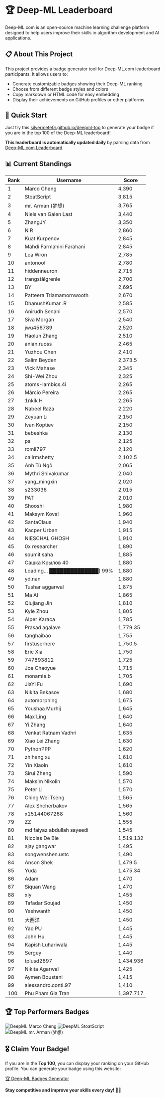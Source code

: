 # 🏆 Deep-ML Leaderboard

Deep-ML.com is an open-source machine learning challenge platform designed to help users improve their skills in algorithm development and AI applications.  

## 📋 About This Project

This project provides a badge generator tool for Deep-ML.com leaderboard participants. It allows users to:
- Generate customizable badges showing their Deep-ML ranking
- Choose from different badge styles and colors
- Copy markdown or HTML code for easy embedding
- Display their achievements on GitHub profiles or other platforms

## 🚀 Quick Start

Just try this [silvermete0r.github.io/deepml-top](silvermete0r.github.io/deepml-top) to generate your badge if you are in the top 100 of the Deep-ML leaderboard!

**This leaderboard is automatically updated daily** by parsing data from [Deep-ML.com Leaderboard](https://www.deep-ml.com/leaderboard).  

## 📊 Current Standings  

<!-- LEADERBOARD_START -->
| Rank | Username | Score |
|------|---------|-------|
| 1 | Marco Cheng | 4,390 |
| 2 | StoatScript | 3,815 |
| 3 | mr. Arman (梦想) | 3,765 |
| 4 | Niels van Galen Last | 3,440 |
| 5 | ZhangJY | 3,350 |
| 6 | N R | 2,860 |
| 7 | Kuat Kurpenov | 2,845 |
| 8 | Mahdi Farmahini Farahani | 2,845 |
| 9 | Lea Wron | 2,785 |
| 10 | antonoof | 2,780 |
| 11 | hiddenneuron | 2,715 |
| 12 | trangstålgrenle | 2,700 |
| 13 | BY | 2,695 |
| 14 | Patteera Triamamornwooth | 2,670 |
| 15 | DhanushKumar .R | 2,585 |
| 16 | Anirudh Senani | 2,570 |
| 17 | Siva Morgan | 2,540 |
| 18 | jwu456789 | 2,520 |
| 19 | Haolun Zhang | 2,510 |
| 20 | anian.ruoss | 2,465 |
| 21 | Yuzhou Chen | 2,410 |
| 22 | Salim Beyden | 2,373.5 |
| 23 | Vick Mahase | 2,345 |
| 24 | Shi-Wei Zhou | 2,325 |
| 25 | atoms-iambics.4i | 2,265 |
| 26 | Márcio Pereira | 2,265 |
| 27 | 1nkik H | 2,265 |
| 28 | Nabeel Raza | 2,220 |
| 29 | Zeyuan Li | 2,150 |
| 30 | Ivan Koptiev | 2,150 |
| 31 | bebeshka | 2,130 |
| 32 | ps | 2,125 |
| 33 | romil797 | 2,120 |
| 34 | callrmshetty | 2,102.5 |
| 35 | Anh Tú Ngô | 2,065 |
| 36 | Mythri Shivakumar | 2,040 |
| 37 | yang_mingxin | 2,020 |
| 38 | s233036 | 2,015 |
| 39 | PAT | 2,010 |
| 40 | Shooshi | 1,980 |
| 41 | Maksym Koval | 1,960 |
| 42 | SantaClaus | 1,940 |
| 43 | Kacper Urban | 1,915 |
| 44 | NIESCHAL GHOSH | 1,910 |
| 45 | 0x researcher | 1,890 |
| 46 | soumit saha | 1,885 |
| 47 | Сашка Крылов 40 | 1,880 |
| 48 | Loading… ██████████████] 99% | 1,880 |
| 49 | yd.nan | 1,880 |
| 50 | Tushar aggarwal | 1,875 |
| 51 | Ma Al | 1,865 |
| 52 | Qiujiang Jin | 1,810 |
| 53 | Kyle Zhou | 1,805 |
| 54 | Alper Karaca | 1,785 |
| 55 | Prasad agalave | 1,779.35 |
| 56 | tanghaibao | 1,755 |
| 57 | firstuserhere | 1,750.5 |
| 58 | Eric Xia | 1,750 |
| 59 | 747893812 | 1,725 |
| 60 | Joe Chaoyue | 1,715 |
| 61 | monamie.b | 1,705 |
| 62 | JiaYi Fu | 1,690 |
| 63 | Nikita Bekasov | 1,680 |
| 64 | automorphing | 1,675 |
| 65 | Youshaa Murhij | 1,645 |
| 66 | Max Ling | 1,640 |
| 67 | Yi Zhang | 1,640 |
| 68 | Venkat Ratnam Vadhri | 1,635 |
| 69 | Xiao Lei Zhang | 1,630 |
| 70 | PythonPPP | 1,620 |
| 71 | zhiheng xu | 1,610 |
| 72 | Yin Xiaoln | 1,610 |
| 73 | Sirui Zheng | 1,590 |
| 74 | Maksim Nikolin | 1,570 |
| 75 | Peter Li | 1,570 |
| 76 | Ching Wei Tseng | 1,565 |
| 77 | Alex Shcherbakov | 1,565 |
| 78 | x15144067268 | 1,560 |
| 79 | ZZ | 1,555 |
| 80 | md faiyaz abdullah sayeedi | 1,545 |
| 81 | Nicolas De Bie | 1,519.132 |
| 82 | ajay gangwar | 1,495 |
| 83 | songwenshen.ustc | 1,490 |
| 84 | Anson Shek | 1,479.5 |
| 85 | Yuda | 1,475.34 |
| 86 | Adam | 1,470 |
| 87 | Siquan Wang | 1,470 |
| 88 | xly | 1,455 |
| 89 | Tafadar Soujad | 1,450 |
| 90 | Yashwanth | 1,450 |
| 91 | 大西洋 | 1,450 |
| 92 | Yao PU | 1,445 |
| 93 | John Hu | 1,445 |
| 94 | Kapish Luhariwala | 1,445 |
| 95 | Sergey | 1,440 |
| 96 | tplusd2897 | 1,434.936 |
| 97 | Nikita Agarwal | 1,425 |
| 98 | Aymen Boustani | 1,415 |
| 99 | alessandro.conti.97 | 1,410 |
| 100 | Phu Pham Gia Tran | 1,397.717 |
<!-- LEADERBOARD_END -->

## 🏆 Top Performers Badges

<!-- BADGES_START -->
![DeepML Marco Cheng](https://img.shields.io/badge/dynamic/json?url=https%3A%2F%2Fraw.githubusercontent.com%2Fsilvermete0r%2Fdeepml-top%2Fmain%2Fbadges.json&query=%24.4091c1a21900bd2c7d3f4e343acddda1.label&prefix=Rank%20&style=for-the-badge&label=%F0%9F%9A%80%20DeepML&color=blue&link=https%3A%2F%2Fwww.deep-ml.com%2Fleaderboard)
![DeepML StoatScript](https://img.shields.io/badge/dynamic/json?url=https%3A%2F%2Fraw.githubusercontent.com%2Fsilvermete0r%2Fdeepml-top%2Fmain%2Fbadges.json&query=%24.2561d6c634fa6c4eb794454446029d95.label&prefix=Rank%20&style=for-the-badge&label=%F0%9F%9A%80%20DeepML&color=blue&link=https%3A%2F%2Fwww.deep-ml.com%2Fleaderboard)
![DeepML mr. Arman (梦想)](https://img.shields.io/badge/dynamic/json?url=https%3A%2F%2Fraw.githubusercontent.com%2Fsilvermete0r%2Fdeepml-top%2Fmain%2Fbadges.json&query=%24.1247b1b5b9cd95e98d7ff7438207406f.label&prefix=Rank%20&style=for-the-badge&label=%F0%9F%9A%80%20DeepML&color=blue&link=https%3A%2F%2Fwww.deep-ml.com%2Fleaderboard)
<!-- BADGES_END -->

## 🎖 Claim Your Badge!  

If you are in the **Top 100**, you can display your ranking on your GitHub profile. You can generate your badge using this website:

[🏆 Deep-ML Badges Generator](https://silvermete0r.github.io/deepml-top/)

**Stay competitive and improve your skills every day! 🚀🔥**